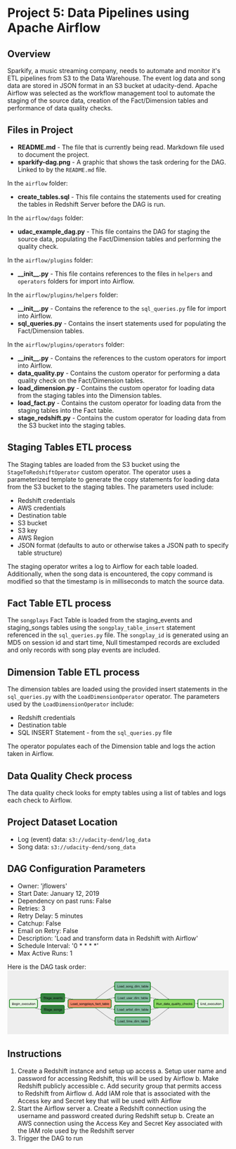 # Project 5: Data Pipelines using Apache Airflow

## Overview
Sparkify, a music streaming company, needs to automate and monitor it's ETL pipelines from S3 to the Data Warehouse.  The event log data and song data are stored in JSON format in an S3 bucket at udacity-dend.  Apache Airflow was selected as the workflow management tool to automate the staging of the source data, creation of the Fact/Dimension tables and performance of data quality checks.

## Files in Project
- **README.md** - The file that is currently being read.  Markdown file used to document the project.
- **sparkify-dag.png** - A graphic that shows the task ordering for the DAG.  Linked to by the `README.md` file.

In the `airflow` folder:
- **create_tables.sql** - This file contains the statements used for creating the tables in Redshift Server before the DAG is run.

In the `airflow/dags` folder:
- **udac_example_dag.py** - This file contains the DAG for staging the source data, populating the Fact/Dimension tables and performing the quality check.

In the `airflow/plugins` folder:
- **\_\_init\_\_.py** - This file contains references to the files in `helpers` and `operators` folders for import into Airflow.

In the `airflow/plugins/helpers` folder:
- **\_\_init\_\_.py** - Contains the reference to the `sql_queries.py` file for import into Airflow.
- **sql_queries.py** - Contains the insert statements used for populating the Fact/Dimension tables.

In the `airflow/plugins/operators` folder:
- **\_\_init\_\_.py** - Contains the references to the custom operators for import into Airflow.
- **data_quality.py** - Contains the custom operator for performing a data quality check on the Fact/Dimension tables.
- **load_dimension.py** - Contains the custom operator for loading data from the staging tables into the Dimension tables.
- **load_fact.py** - Contains the custom operator for loading data from the staging tables into the Fact table.
- **stage_redshift.py** - Contains the custom operator for loading data from the S3 bucket into the staging tables.

## Staging Tables ETL process
The Staging tables are loaded from the S3 bucket using the `StageToRedshiftOperator` custom operator.  The operator uses a parameterized template to generate the copy statements for loading data from the S3 bucket to the staging tables.  The parameters used include:
- Redshift credentials
- AWS credentials
- Destination table
- S3 bucket
- S3 key
- AWS Region
- JSON format (defaults to auto or otherwise takes a JSON path to specify table structure)

The staging operator writes a log to Airflow for each table loaded.  Additionally, when the song data is encountered, the copy command is modified so that the timestamp is in milliseconds to match the source data.

## Fact Table ETL process
The `songplays` Fact Table is loaded from the staging_events and staging_songs tables using the `songplay_table_insert` statement referenced in the `sql_queries.py` file.  The `songplay_id` is generated using an MD5 on session id and start time, Null timestamped records are excluded and only records with song play events are included.

## Dimension Table ETL process
The dimension tables are loaded using the provided insert statements in the `sql_queries.py` with the `LoadDimensionOperator` operator.  The parameters used by the `LoadDimensionOperator` include:
- Redshift credentials
- Destination table
- SQL INSERT Statement - from the `sql_queries.py` file

The operator populates each of the Dimension table and logs the action taken in Airflow.

## Data Quality Check process
The data quality check looks for empty tables using a list of tables and logs each check to Airflow.

## Project Dataset Location
- Log (event) data: `s3://udacity-dend/log_data`
- Song data: `s3://udacity-dend/song_data`

## DAG Configuration Parameters
- Owner: 'jflowers'
- Start Date: January 12, 2019
- Dependency on past runs: False
- Retries: 3
- Retry Delay: 5 minutes
- Catchup: False
- Email on Retry: False
- Description: 'Load and transform data in Redshift with Airflow'
- Schedule Interval: '0 * * * *'
- Max Active Runs: 1

Here is the DAG task order:
![Sparkify DAG](./sparkify-dag.png)

## Instructions
1. Create a Redshift instance and setup up access
a. Setup user name and password for accessing Redshift, this will be used by Airflow
b. Make Redshift publicly accessible
c. Add security group that permits access to Redshift from Airflow
d. Add IAM role that is associated with the Access key and Secret key that will be used with Airflow
2. Start the Airflow server
a. Create a Redshift connection using the username and password created during Redshift setup
b. Create an AWS connection using the Access Key and Secret Key associated with the IAM role used by the Redshift server
3. Trigger the DAG to run
